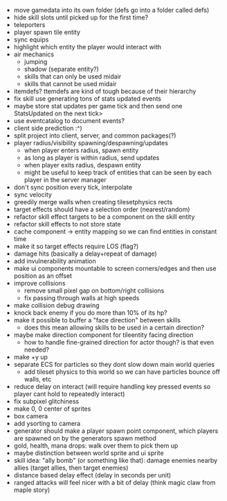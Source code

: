- move gamedata into its own folder (defs go into a folder called defs)
- hide skill slots until picked up for the first time?
- teleporters
- player spawn tile entity
- sync equips
- highlight which entity the player would interact with
- air mechanics
  - jumping
  - shadow (separate entity?)
  - skills that can only be used midair
  - skills that cannot be used midair
- itemdefs? ttemdefs are kind of tough because of their hierarchy
- fix skill use generating tons of stats updated events
 - maybe store stat updates per game tick and then send one StatsUpdated on the next tick>
- use eventcatalog to document events?
- client side prediction :^)
- split project into client, server, and common packages(?)
- player radius/visibility spawning/despawning/updates
  - when player enters radius, spawn entity
  - as long as player is within radius, send updates
  - when player exits radius, despawn entity
  - might be useful to keep track of entities that can be seen by each player in the server manager
- don't sync position every tick, interpolate
- sync velocity
- greedily merge walls when creating tilesetphysics rects
- target effects should have a selection order (nearest/random)
- refactor skill effect targets to be a component on the skill entity
- refactor skill effects to not store state
- cache component -> entity mapping so we can find entities in constant time
- make it so target effects require LOS (flag?)
- damage hits (basically a delay+repeat of damage)
- add invulnerability animation
- make ui components mountable to screen corners/edges and then use position as an offset
- improve collisions
  - remove small pixel gap on bottom/right collisions
  - fix passing through walls at high speeds
- make collision debug drawing
- knock back enemy if you do more than 10% of its hp?
- make it possible to buffer a "face direction" between skills
  - does this mean allowing skills to be used in a certain direction?
- maybe make direction component for tileentity facing direction
  - how to handle fine-grained direction for actor though? is that even needed?
- make +y up
- separate ECS for particles so they dont slow down main world queries
  - add tileset physics to this world so we can have particles bounce off walls, etc
- reduce delay on interact (will require handling key pressed events so player cant hold to repeatedly interact)
- fix subpixel glitchiness
- make 0, 0 center of sprites
- box camera
- add ysorting to camera
- generator should make a player spawn point component, which players are spawned on by the generators spawn method
- gold, health, mana drops: walk over them to pick them up
- maybe distinction between world sprite and ui sprite
- skill idea: "ally bomb" (or something like that): damage enemies nearby allies (target allies, then target enemies)
- distance based delay effect (delay in seconds per unit)
- ranged attacks will feel nicer with a bit of delay (think magic claw from maple story)